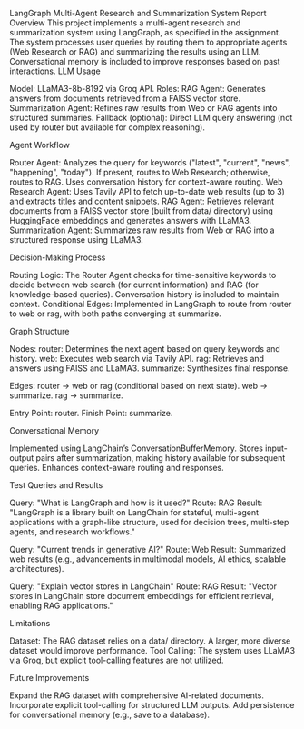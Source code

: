 LangGraph Multi-Agent Research and Summarization System Report
Overview
This project implements a multi-agent research and summarization system using LangGraph, as specified in the assignment. The system processes user queries by routing them to appropriate agents (Web Research or RAG) and summarizing the results using an LLM. Conversational memory is included to improve responses based on past interactions.
LLM Usage

Model: LLaMA3-8b-8192 via Groq API.
Roles:
RAG Agent: Generates answers from documents retrieved from a FAISS vector store.
Summarization Agent: Refines raw results from Web or RAG agents into structured summaries.
Fallback (optional): Direct LLM query answering (not used by router but available for complex reasoning).



Agent Workflow

Router Agent: Analyzes the query for keywords ("latest", "current", "news", "happening", "today"). If present, routes to Web Research; otherwise, routes to RAG. Uses conversation history for context-aware routing.
Web Research Agent: Uses Tavily API to fetch up-to-date web results (up to 3) and extracts titles and content snippets.
RAG Agent: Retrieves relevant documents from a FAISS vector store (built from data/ directory) using HuggingFace embeddings and generates answers with LLaMA3.
Summarization Agent: Summarizes raw results from Web or RAG into a structured response using LLaMA3.

Decision-Making Process

Routing Logic: The Router Agent checks for time-sensitive keywords to decide between web search (for current information) and RAG (for knowledge-based queries). Conversation history is included to maintain context.
Conditional Edges: Implemented in LangGraph to route from router to web or rag, with both paths converging at summarize.

Graph Structure

Nodes:
router: Determines the next agent based on query keywords and history.
web: Executes web search via Tavily API.
rag: Retrieves and answers using FAISS and LLaMA3.
summarize: Synthesizes final response.


Edges:
router → web or rag (conditional based on next state).
web → summarize.
rag → summarize.


Entry Point: router.
Finish Point: summarize.

Conversational Memory

Implemented using LangChain’s ConversationBufferMemory.
Stores input-output pairs after summarization, making history available for subsequent queries.
Enhances context-aware routing and responses.

Test Queries and Results

Query: "What is LangGraph and how is it used?"
Route: RAG
Result: "LangGraph is a library built on LangChain for stateful, multi-agent applications with a graph-like structure, used for decision trees, multi-step agents, and research workflows."


Query: "Current trends in generative AI?"
Route: Web
Result: Summarized web results (e.g., advancements in multimodal models, AI ethics, scalable architectures).


Query: "Explain vector stores in LangChain"
Route: RAG
Result: "Vector stores in LangChain store document embeddings for efficient retrieval, enabling RAG applications."



Limitations

Dataset: The RAG dataset relies on a data/ directory. A larger, more diverse dataset would improve performance.
Tool Calling: The system uses LLaMA3 via Groq, but explicit tool-calling features are not utilized.

Future Improvements

Expand the RAG dataset with comprehensive AI-related documents.
Incorporate explicit tool-calling for structured LLM outputs.
Add persistence for conversational memory (e.g., save to a database).
